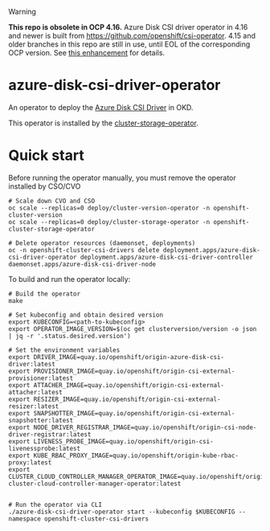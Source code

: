 > [!warning]
> **This repo is obsolete in OCP 4.16.**
> Azure Disk CSI driver operator in 4.16 and newer is built from https://github.com/openshift/csi-operator.
> 4.15 and older branches in this repo are still in use, until EOL of the corresponding OCP version.
> See [this enhancement](https://github.com/openshift/enhancements/blob/master/enhancements/storage/csi-driver-operator-merge.md) for details.

# azure-disk-csi-driver-operator

An operator to deploy the [Azure Disk CSI Driver](https://github.com/openshift/azure-disk-csi-driver) in OKD.

This operator is installed by the [cluster-storage-operator](https://github.com/openshift/cluster-storage-operator).

# Quick start

Before running the operator manually, you must remove the operator installed by CSO/CVO

```shell
# Scale down CVO and CSO
oc scale --replicas=0 deploy/cluster-version-operator -n openshift-cluster-version
oc scale --replicas=0 deploy/cluster-storage-operator -n openshift-cluster-storage-operator

# Delete operator resources (daemonset, deployments)
oc -n openshift-cluster-csi-drivers delete deployment.apps/azure-disk-csi-driver-operator deployment.apps/azure-disk-csi-driver-controller daemonset.apps/azure-disk-csi-driver-node
```

To build and run the operator locally:

```shell
# Build the operator
make

# Set kubeconfig and obtain desired version
export KUBECONFIG=<path-to-kubeconfig>
export OPERATOR_IMAGE_VERSION=$(oc get clusterversion/version -o json | jq -r '.status.desired.version')

# Set the environment variables
export DRIVER_IMAGE=quay.io/openshift/origin-azure-disk-csi-driver:latest
export PROVISIONER_IMAGE=quay.io/openshift/origin-csi-external-provisioner:latest
export ATTACHER_IMAGE=quay.io/openshift/origin-csi-external-attacher:latest
export RESIZER_IMAGE=quay.io/openshift/origin-csi-external-resizer:latest
export SNAPSHOTTER_IMAGE=quay.io/openshift/origin-csi-external-snapshotter:latest
export NODE_DRIVER_REGISTRAR_IMAGE=quay.io/openshift/origin-csi-node-driver-registrar:latest
export LIVENESS_PROBE_IMAGE=quay.io/openshift/origin-csi-livenessprobe:latest
export KUBE_RBAC_PROXY_IMAGE=quay.io/openshift/origin-kube-rbac-proxy:latest
export CLUSTER_CLOUD_CONTROLLER_MANAGER_OPERATOR_IMAGE=quay.io/openshift/origin-cluster-cloud-controller-manager-operator:latest


# Run the operator via CLI
./azure-disk-csi-driver-operator start --kubeconfig $KUBECONFIG --namespace openshift-cluster-csi-drivers
```

